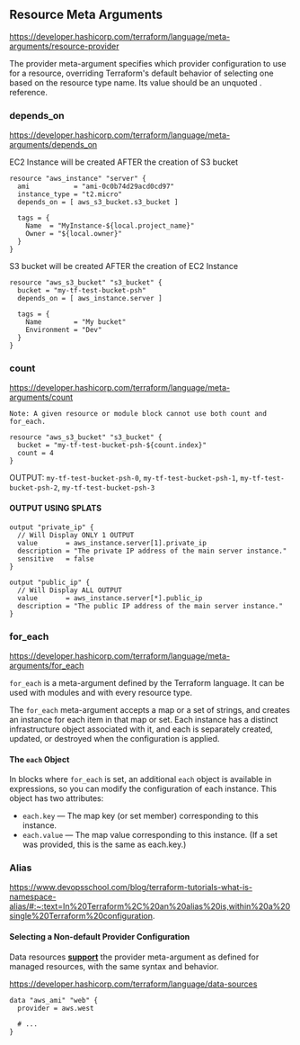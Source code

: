 ## Resource Meta Arguments

https://developer.hashicorp.com/terraform/language/meta-arguments/resource-provider 

The provider meta-argument specifies which provider configuration to use for a resource, overriding Terraform's default behavior of selecting one based on the resource type name. Its value should be an unquoted <PROVIDER>.<ALIAS> reference.

### depends_on

https://developer.hashicorp.com/terraform/language/meta-arguments/depends_on

EC2 Instance will be created AFTER the creation of S3 bucket
```
resource "aws_instance" "server" {
  ami           = "ami-0c0b74d29acd0cd97"
  instance_type = "t2.micro"
  depends_on = [ aws_s3_bucket.s3_bucket ]

  tags = {
    Name  = "MyInstance-${local.project_name}"
    Owner = "${local.owner}"
  }
}
```

S3 bucket will be created AFTER the creation of EC2 Instance
```
resource "aws_s3_bucket" "s3_bucket" {
  bucket = "my-tf-test-bucket-psh"
  depends_on = [ aws_instance.server ]

  tags = {
    Name        = "My bucket"
    Environment = "Dev"
  }
}
```

### count

https://developer.hashicorp.com/terraform/language/meta-arguments/count

`Note: A given resource or module block cannot use both count and for_each.`

```
resource "aws_s3_bucket" "s3_bucket" {
  bucket = "my-tf-test-bucket-psh-${count.index}"
  count = 4
}
```
OUTPUT: `my-tf-test-bucket-psh-0`, `my-tf-test-bucket-psh-1`, `my-tf-test-bucket-psh-2`, `my-tf-test-bucket-psh-3`

#### OUTPUT USING SPLATS

```
output "private_ip" {
  // Will Display ONLY 1 OUTPUT
  value       = aws_instance.server[1].private_ip
  description = "The private IP address of the main server instance."
  sensitive   = false
}

output "public_ip" {
  // Will Display ALL OUTPUT  
  value       = aws_instance.server[*].public_ip
  description = "The public IP address of the main server instance."
}
```

### for_each

https://developer.hashicorp.com/terraform/language/meta-arguments/for_each 

`for_each` is a meta-argument defined by the Terraform language. It can be used with modules and with every resource type.

The `for_each` meta-argument accepts a map or a set of strings, and creates an instance for each item in that map or set. Each instance has a distinct infrastructure object associated with it, and each is separately created, updated, or destroyed when the configuration is applied.

#### The `each` Object

In blocks where `for_each` is set, an additional `each` object is available in expressions, so you can modify the configuration of each instance. This object has two attributes:

- `each.key` — The map key (or set member) corresponding to this instance.
- `each.value` — The map value corresponding to this instance. (If a set was provided, this is the same as each.key.)


### Alias

https://www.devopsschool.com/blog/terraform-tutorials-what-is-namespace-alias/#:~:text=In%20Terraform%2C%20an%20alias%20is,within%20a%20single%20Terraform%20configuration. 

#### Selecting a Non-default Provider Configuration

Data resources **[support](https://developer.hashicorp.com/terraform/language/data-sources)** the provider meta-argument as defined for managed resources, with the same syntax and behavior.

https://developer.hashicorp.com/terraform/language/data-sources 

```
data "aws_ami" "web" {
  provider = aws.west

  # ...
}

```